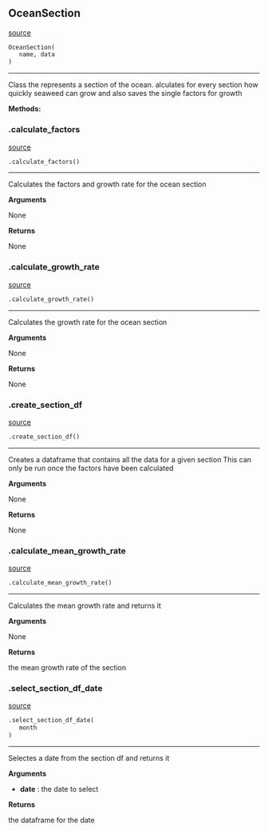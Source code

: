 #


## OceanSection
[source](https://github.com/allfed/Seaweed-Growth-Model/blob/master/src/model/ocean_section.py/#L11)
```python 
OceanSection(
   name, data
)
```


---
Class the represents a section of the ocean.
alculates for every section how quickly seaweed can grow
and also saves the single factors for growth


**Methods:**


### .calculate_factors
[source](https://github.com/allfed/Seaweed-Growth-Model/blob/master/src/model/ocean_section.py/#L36)
```python
.calculate_factors()
```

---
Calculates the factors and growth rate for the ocean section

**Arguments**

None

**Returns**

None

### .calculate_growth_rate
[source](https://github.com/allfed/Seaweed-Growth-Model/blob/master/src/model/ocean_section.py/#L52)
```python
.calculate_growth_rate()
```

---
Calculates the growth rate for the ocean section

**Arguments**

None

**Returns**

None

### .create_section_df
[source](https://github.com/allfed/Seaweed-Growth-Model/blob/master/src/model/ocean_section.py/#L68)
```python
.create_section_df()
```

---
Creates a dataframe that contains all the data for a given section
This can only be run once the factors have been calculated

**Arguments**

None

**Returns**

None

### .calculate_mean_growth_rate
[source](https://github.com/allfed/Seaweed-Growth-Model/blob/master/src/model/ocean_section.py/#L107)
```python
.calculate_mean_growth_rate()
```

---
Calculates the mean growth rate and returns it

**Arguments**

None

**Returns**

the mean growth rate of the section

### .select_section_df_date
[source](https://github.com/allfed/Seaweed-Growth-Model/blob/master/src/model/ocean_section.py/#L120)
```python
.select_section_df_date(
   month
)
```

---
Selectes a date from the section df and returns it

**Arguments**

* **date**  : the date to select


**Returns**

the dataframe for the date
